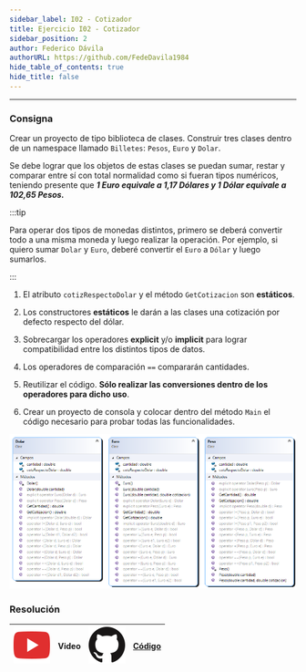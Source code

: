 ```yaml
---
sidebar_label: I02 - Cotizador
title: Ejercicio I02 - Cotizador
sidebar_position: 2
author: Federico Dávila
authorURL: https://github.com/FedeDavila1984
hide_table_of_contents: true
hide_title: false
---
```

---
### Consigna
Crear un proyecto de tipo biblioteca de clases. Construir tres clases dentro de un namespace llamado `Billetes`: `Pesos`, `Euro` y `Dolar`. 

Se debe lograr que los objetos de estas clases se puedan sumar, restar y comparar entre sí con total normalidad como si fueran tipos numéricos, teniendo presente que ***1 Euro equivale a 1,17 Dólares y 1 Dólar equivale a 102,65 Pesos.***

:::tip
    
Para operar dos tipos de monedas distintos, primero se deberá convertir todo a una misma moneda y luego realizar la operación. Por ejemplo, si quiero sumar `Dolar` y `Euro`, deberé convertir el `Euro` a `Dólar` y luego sumarlos.

:::

1. El atributo `cotizRespectoDolar` y el método `GetCotizacion` son **estáticos**.

2. Los constructores **estáticos** le darán a las clases una cotización por defecto respecto del dólar.

3. Sobrecargar los operadores **explicit** y/o **implicit** para lograr compatibilidad entre los distintos tipos de datos.

4. Los operadores de comparación `==` compararán cantidades.
 
5. Reutilizar el código. **Sólo realizar las conversiones dentro de los operadores para dicho uso**.

6. Crear un proyecto de consola y colocar dentro del método `Main` el código necesario para probar todas las funcionalidades.

![Diagrama de clase Sumador](/clases/04-sobrecarga/Ejercicios/diagramaConversor.png)

### Resolución
| ![img](/base/youtube.svg) | Video | ![img](/base/github.svg) | [Código](https://github.com/codeutnfra/programacion_2_laboratorio_2/tree/master/Ejercicios_Resueltos/Clase_04/I02_Cotizador) |
| :-------------------------------------: | :---: | :------------------------------------: | :----: |


